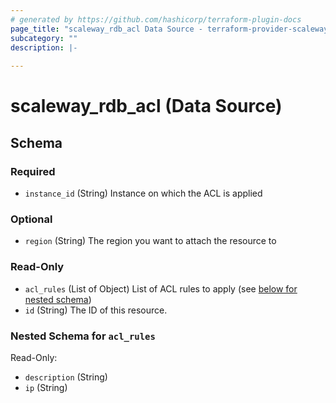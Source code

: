 ```yaml
---
# generated by https://github.com/hashicorp/terraform-plugin-docs
page_title: "scaleway_rdb_acl Data Source - terraform-provider-scaleway"
subcategory: ""
description: |-
  
---
```


# scaleway_rdb_acl (Data Source)





<!-- schema generated by tfplugindocs -->
## Schema

### Required

- `instance_id` (String) Instance on which the ACL is applied

### Optional

- `region` (String) The region you want to attach the resource to

### Read-Only

- `acl_rules` (List of Object) List of ACL rules to apply (see [below for nested schema](#nestedatt--acl_rules))
- `id` (String) The ID of this resource.

<a id="nestedatt--acl_rules"></a>
### Nested Schema for `acl_rules`

Read-Only:

- `description` (String)
- `ip` (String)
